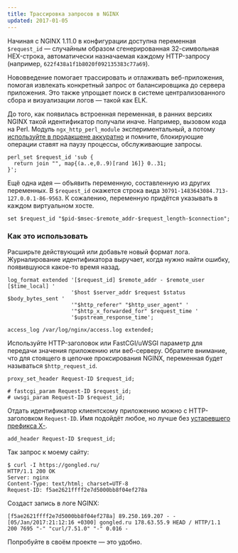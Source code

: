 ```yaml
---
title: Трассировка запросов в NGINX
updated: 2017-01-05
---
```


Начиная с NGINX 1.11.0 в конфигурации доступна переменная `$request_id` — случайным образом сгенерированная 32-символьная HEX-строка, автоматически назначаемая каждому HTTP-запросу (например, `622f438a1f1b8020f092135383c77a69`).

Нововведение помогает трассировать и отлаживать веб-приложения, помогая извлекать конкретный запрос от балансировщика до сервера приложения. Это также упрощает поиск в системе централизованного сбора и визуализации логов — такой как ELK.

До того, как появилась встроенная переменная, в ранних версиях NGINX такой идентификатор получали иначе. Например, вызовом кода на Perl. Модуль `ngx_http_perl_module` экспериментальный, а потому [используйте в продакшене аккуратно](http://nginx.org/ru/docs/http/ngx_http_perl_module.html) и помните, блокирующие операции ставят на паузу процессы, обслуживающие запросы.

```
perl_set $request_id 'sub {
  return join "", map{(a..e,0..9)[rand 16]} 0..31;
}';
```

Ещё одна идея — объявить переменную, составленную из других переменных. В `$request_id` окажется строка вида `30791-1483643084.713-127.0.0.1-86-9563`. К сожалению, переменную придётся указывать в каждом виртуальном хосте.

```
set $request_id "$pid-$msec-$remote_addr-$request_length-$connection";
```

### Как это использовать

Расширьте действующий или добавьте новый формат лога. Журналирование идентификатора выручает, когда нужно найти ошибку, появившуюся какое-то время назад.

```
log_format extended '[$request_id] $remote_addr - $remote_user [$time_local] '
                    '$host $server_addr $request $status $body_bytes_sent '
                    '"$http_referer" "$http_user_agent" '
                    '"$http_x_forwarded_for" $request_time '
                    '$upstream_response_time';

access_log /var/log/nginx/access.log extended;
```

Используйте HTTP-заголовок или FastCGI/uWSGI параметр для передачи значения приложению или веб-серверу. Обратите внимание, что для стоящего в цепочке проксирования NGINX, переменная будет называться `$http_request_id`.

```
proxy_set_header Request-ID $request_id;

# fastcgi_param Request-ID $request_id;
# uwsgi_param Request-ID $request_id;
```

Отдать идентификатор клиентскому приложению можно с HTTP-заголовком `Request-ID`. Имя подойдёт любое, но лучше без [устаревшего префикса X-](https://tools.ietf.org/html/rfc6648).

```
add_header Request-ID $request_id;
```

Так запрос к моему сайту:
```
$ curl -I https://gongled.ru/
HTTP/1.1 200 OK
Server: nginx
Content-Type: text/html; charset=UTF-8
Request-ID: f5ae2621ffff2e7d5000bb8f04ef278a
```

Создаст запись в логе NGINX:
```
[f5ae2621ffff2e7d5000bb8f04ef278a] 89.250.169.207 - - [05/Jan/2017:21:12:16 +0300] gongled.ru 178.63.55.9 HEAD / HTTP/1.1 200 7695 "-" "curl/7.51.0" "-" 0.016 -
```

Попробуйте в своём проекте — это удобно.
